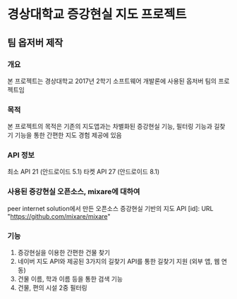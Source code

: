 경상대학교 증강현실 지도 프로젝트
=============
## 팀 옵저버 제작


### 개요
본 프로젝트는 경상대학교 2017년 2학기 소프트웨어 개발론에 사용된 옵저버 팀의 프로젝트임



### 목적
본 프로젝트의 목적은 기존의 지도앱과는 차별화된 증강현실 기능, 필터링 기능과 길찾기 기능을 통한 간편한
지도 경험 제공에 있음



### API 정보
최소 API 21 (안드로이드 5.1)
타켓 API 27 (안드로이드 8.1)



### 사용된 증강현실 오픈소스, mixare에 대하여
peer internet solution에서 만든 오픈소스 증강현실 기반의 지도 API
[id]: URL "https://github.com/mixare/mixare"



### 기능
1. 증강현실을 이용한 간편한 건물 찾기
2. 네이버 지도 API와 제공된 3가지의 길찾기 API를 통한 길찾기 지원 (외부 앱, 웹 연동)
3. 건물 이름, 학과 이름 등을 통한 검색 기능 
4. 건물, 편의 시설 2중 필터링

